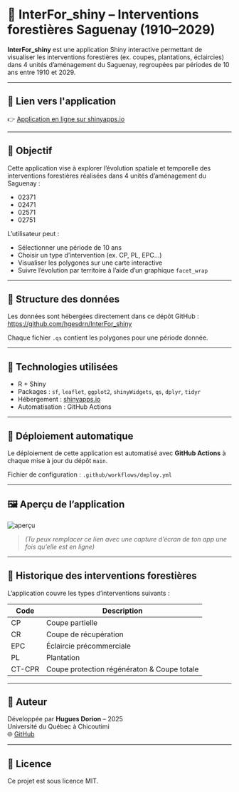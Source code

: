 # 🌲 InterFor_shiny – Interventions forestières Saguenay (1910–2029)

**InterFor_shiny** est une application Shiny interactive permettant de visualiser les interventions forestières (ex. coupes, plantations, éclaircies) dans 4 unités d’aménagement du Saguenay, regroupées par périodes de 10 ans entre 1910 et 2029.

---

## 🔗 Lien vers l'application

👉 [Application en ligne sur shinyapps.io](https://hgesdrn.shinyapps.io/InterFor_shiny/)

---

## 🎯 Objectif

Cette application vise à explorer l’évolution spatiale et temporelle des interventions forestières réalisées dans 4 unités d’aménagement du Saguenay :

- 02371
- 02471
- 02571
- 02751

L’utilisateur peut :
- Sélectionner une période de 10 ans
- Choisir un type d’intervention (ex. CP, PL, EPC…)
- Visualiser les polygones sur une carte interactive
- Suivre l’évolution par territoire à l’aide d’un graphique `facet_wrap`

---

## 📂 Structure des données

Les données sont hébergées directement dans ce dépôt GitHub :
https://github.com/hgesdrn/InterFor_shiny



Chaque fichier `.qs` contient les polygones pour une période donnée.

---

## 🧪 Technologies utilisées

- R + Shiny
- Packages : `sf`, `leaflet`, `ggplot2`, `shinyWidgets`, `qs`, `dplyr`, `tidyr`
- Hébergement : [shinyapps.io](https://www.shinyapps.io)
- Automatisation : GitHub Actions

---

## 🚀 Déploiement automatique

Le déploiement de cette application est automatisé avec **GitHub Actions** à chaque mise à jour du dépôt `main`.

Fichier de configuration : `.github/workflows/deploy.yml`

---

## 🖼️ Aperçu de l’application

![aperçu](https://user-images.githubusercontent.com/INSERT/SCREENSHOT.png)

> *(Tu peux remplacer ce lien avec une capture d’écran de ton app une fois qu’elle est en ligne)*

---

## 📅 Historique des interventions forestières

L’application couvre les types d’interventions suivants :

| Code     | Description                                 |
|----------|---------------------------------------------|
| CP       | Coupe partielle                             |
| CR       | Coupe de récupération                       |
| EPC      | Éclaircie précommerciale                    |
| PL       | Plantation                                  |
| CT-CPR   | Coupe protection régénératon & Coupe totale |

---

## 👤 Auteur

Développée par **Hugues Dorion** – 2025  
Université du Québec à Chicoutimi  
🌐 [GitHub](https://github.com/hgesdrn)

---

## 📄 Licence

Ce projet est sous licence MIT.  
